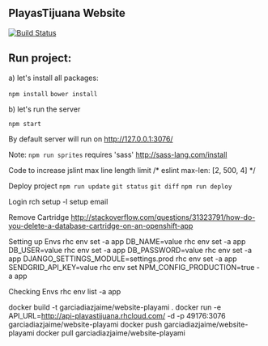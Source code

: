 PlayasTijuana Website
----

[![Build Status](https://travis-ci.org/garciadiazjaime/website-playastijuana.svg)](https://travis-ci.org/garciadiazjaime/website-playastijuana)

Run project:
----
a) let's install all packages:

`npm install`
`bower install`

b) let's run the server

`npm start`

By default server will run on http://127.0.0.1:3076/

Note: `npm run sprites` requires 'sass'
http://sass-lang.com/install


Code to increase jslint max line length limit
/* eslint max-len: [2, 500, 4] */

Deploy project
`npm run update`
`git status`
`git diff`
`npm run deploy`

Login rch
setup -l setup email

Remove Cartridge
http://stackoverflow.com/questions/31323791/how-do-you-delete-a-database-cartridge-on-an-openshift-app

Setting up Envs
rhc env set -a app DB_NAME=value
rhc env set -a app DB_USER=value
rhc env set -a app DB_PASSWORD=value
rhc env set -a app DJANGO_SETTINGS_MODULE=settings.prod
rhc env set -a app SENDGRID_API_KEY=value
rhc env set NPM_CONFIG_PRODUCTION=true -a app

Checking Envs
rhc env list -a app

docker build -t garciadiazjaime/website-playami .
docker run -e API_URL=http://api-playastijuana.rhcloud.com/ -d -p 49176:3076 garciadiazjaime/website-playami
docker push garciadiazjaime/website-playami
docker pull garciadiazjaime/website-playami